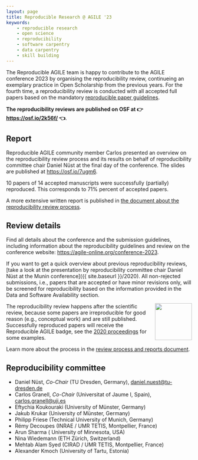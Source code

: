 ```yaml
---
layout: page
title: Reproducible Research @ AGILE '23
keywords:
    - reproducible research
    - open science
    - reproducibility
    - software carpentry
    - data carpentry
    - skill building
---
```


The Reproducible AGILE team is happy to contribute to the AGILE conference 2023 by organising the reproducibility review, continueing an exemplary practice in Open Scholarship from the previous years.
For the fourth time, a reproducibility review is conducted with all accepted full papers based on the mandatory [reproducible paper guidelines](https://doi.org/10.17605/OSF.IO/CB7Z8).

**The reproducibility reviews are published on OSF at 👉 <https://osf.io/2k56f/> 👈**.

## Report

Reproducible AGILE  community member Carlos presented an overview on the reproducibility review process and its results on behalf of reproducibility committee chair Daniel Nüst at the final day of the conference.
The slides are published at <https://osf.io/7ugm6>.

10 papers of 14 accepted manuscripts were successfully (partially) reproduced.
This corresponds to 71% percent of accepted papers.

A more extensive written report is published in [the document about the reproducibility review process](https://docs.google.com/document/d/1JHCQV7GP3YkKwp0Nii3dt3p3Y45hU56Xz2cr-xJVz34/edit#).

## Review details

Find all details about the conference and the submission guidelines, including information about the reproducibility guidelines and review on the conference website: <https://agile-online.org/conference-2023>.

If you want to get a quick overview about previous reproducibility reviews, [take a look at the presentation by reproducibility committee chair Daniel Nüst at the Munin conference]({{ site.baseurl }}/2020).
All non-rejected submissions, i.e., papers that are accepted or have minor revisions only, will be screened for reproducibility based on the information provided in the Data and Software Availability section.

<img style="float: right" width="100" src="{{ site.baseurl }}/public/images/badge/AGILE-reproducible-badge_square.png" />

The reproducibility review happens after the scientific review, because some papers are irreproducible for good reason (e.g., conceptual work) and are still published.
Successfully reproduced papers will receive the Reproducible AGILE badge, see the [2020 proceedings](https://agile-giss.copernicus.org/articles/1/index.html) for some examples.

Learn more about the process in the [review process and reports document](https://osf.io/7rjpe/).

## Reproducibility committee

- Daniel Nüst, _Co-Chair_ (TU Dresden, Germany), daniel.nuest@tu-dresden.de
- Carlos Granell, _Co-Chair_ (Universitat of Jaume I, Spain), carlos.granell@uji.es
- Eftychia Koukouraki (University of Münster, Germany)
- Jakub Krukar  (University of Münster, Germany)
- Philipp Friese (Technical University of Munich, Germany)
- Rémy Decoupes (INRAE / UMR TETIS, Montpellier, France)
- Arun Sharma ( University of Minnesota, USA)
- Nina Wiedemann (ETH Zürich, Switzerland)
- Mehtab Alam Syed (CIRAD / UMR TETIS, Montpellier, France)
- Alexander Kmoch (University of Tartu, Estonia)
